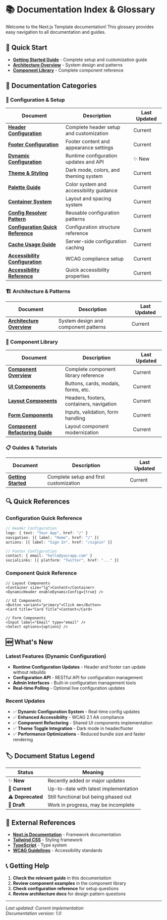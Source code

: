# 📚 Documentation Index & Glossary

Welcome to the Next.js Template documentation! This glossary provides easy navigation to all documentation and guides.

## 🚀 Quick Start

- **[Getting Started Guide](./guides/getting-started.md)** - Complete setup and customization guide
- **[Architecture Overview](./architecture/overview.md)** - System design and patterns
- **[Component Library](./components/overview.md)** - Complete component reference

## 📖 Documentation Categories

### 🎯 Configuration & Setup
| Document | Description | Last Updated |
|----------|-------------|--------------|
| **[Header Configuration](./configuration/header.md)** | Complete header setup and customization | Current |
| **[Footer Configuration](./configuration/footer.md)** | Footer content and appearance settings | Current |
| **[Dynamic Configuration](./configuration/dynamic.md)** | Runtime configuration updates and API | ✨ New |
| **[Theme & Styling](./configuration/theme.md)** | Dark mode, colors, and theming system | Current |
| **[Palette Guide](./configuration/palette-guide.md)** | Color system and accessibility guidance | Current |
| **[Container System](./configuration/containers.md)** | Layout and spacing system | Current |
| **[Config Resolver Pattern](./configuration/resolver-pattern.md)** | Reusable configuration patterns | Current |
| **[Configuration Quick Reference](./configuration/quick-reference.md)** | Configuration structure reference | Current |
| **[Cache Usage Guide](./configuration/cache-usage.md)** | Server-side configuration caching | Current |
| **[Accessibility Configuration](./configuration/accessibility.md)** | WCAG compliance setup | Current |
| **[Accessibility Reference](./configuration/accessibility-reference.md)** | Quick accessibility properties | Current |

### 🏗️ Architecture & Patterns
| Document | Description | Last Updated |
|----------|-------------|--------------|
| **[Architecture Overview](./architecture/overview.md)** | System design and component patterns | Current |

### 🧩 Component Library
| Document | Description | Last Updated |
|----------|-------------|--------------|
| **[Component Overview](./components/overview.md)** | Complete component library reference | Current |
| **[UI Components](./components/ui.md)** | Buttons, cards, modals, forms, etc. | Current |
| **[Layout Components](./components/layout.md)** | Headers, footers, containers, navigation | Current |
| **[Form Components](./components/forms.md)** | Inputs, validation, form handling | Current |
| **[Component Refactoring Guide](./components/refactoring-guide.md)** | Layout component modernization | Current |

### 📋 Guides & Tutorials
| Document | Description | Last Updated |
|----------|-------------|--------------|
| **[Getting Started](./guides/getting-started.md)** | Complete setup and first customization | Current |

## 🔍 Quick References

### Configuration Quick Reference
```typescript
// Header Configuration
logo: { text: "Your App", href: "/" }
navigation: [{ label: "Home", href: "/" }]
actions: [{ label: "Sign In", href: "/signin" }]

// Footer Configuration  
contact: { email: "hello@yourapp.com" }
socialLinks: [{ platform: "Twitter", href: "..." }]
```

### Component Quick Reference
```tsx
// Layout Components
<Container size="lg">Content</Container>
<DynamicHeader enableDynamicConfig={true} />

// UI Components
<Button variant="primary">Click me</Button>
<Card title="Card Title">Content</Card>

// Form Components
<Input label="Email" type="email" />
<Select options={options} />
```

## 🆕 What's New

### Latest Features (Dynamic Configuration)
- **Runtime Configuration Updates** - Header and footer can update without rebuilds
- **Configuration API** - RESTful API for configuration management
- **Admin Interfaces** - Built-in configuration management tools
- **Real-time Polling** - Optional live configuration updates

### Recent Updates
- ✅ **Dynamic Configuration System** - Real-time config updates
- ✅ **Enhanced Accessibility** - WCAG 2.1 AA compliance
- ✅ **Component Refactoring** - Shared UI components implementation
- ✅ **Theme Toggle Integration** - Dark mode in header/footer
- ✅ **Performance Optimizations** - Reduced bundle size and faster rendering

## 🏷️ Document Status Legend

| Status | Meaning |
|--------|---------|
| ✨ **New** | Recently added or major updates |
| 📝 **Current** | Up-to-date with latest implementation |
| ⚠️ **Deprecated** | Still functional but being phased out |
| 🚧 **Draft** | Work in progress, may be incomplete |

## 🔗 External References

- **[Next.js Documentation](https://nextjs.org/docs)** - Framework documentation
- **[Tailwind CSS](https://tailwindcss.com/docs)** - Styling framework
- **[TypeScript](https://www.typescriptlang.org/docs)** - Type system
- **[WCAG Guidelines](https://www.w3.org/WAI/WCAG21/quickref/)** - Accessibility standards

## 📞 Getting Help

1. **Check the relevant guide** in this documentation
2. **Review component examples** in the component library
3. **Check configuration reference** for setup questions
4. **Review architecture docs** for design pattern questions

---

*Last updated: Current implementation*  
*Documentation version: 1.0*
